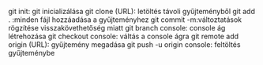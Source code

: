git init: git inicializálása
git clone (URL): letöltés távoli gyűjteményből
git add . :minden fájl hozzáadása a gyűjteményhez
git commit -m:változtatások rögzítése visszakövethetőség miatt
git branch console: console ág létrehozása
git checkout console: váltás a console ágra
git remote add origin (URL): gyűjtemény megadása
git push -u origin console: feltöltés gyűjteménybe
